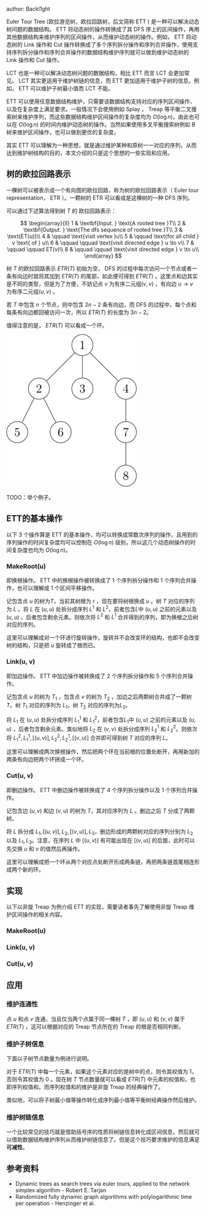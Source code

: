 author: Backl1ght

Euler Tour Tree (欧拉游览树，欧拉回路树，后文简称 ETT ) 是一种可以解决动态树问题的数据结构。 ETT 将动态树的操作转换成了其 DFS 序上的区间操作，再用其他数据结构来维护序列的区间操作，从而维护动态树的操作。例如， ETT 将动态树的 Link 操作和 Cut 操作转换成了多个序列拆分操作和序列合并操作，使用支持序列拆分操作和序列合并操作的数据结构维护序列就可以做到维护动态树的 Link 操作和 Cut 操作。

LCT 也是一种可以解决动态树问题的数据结构，相比 ETT 而言 LCT 会更加常见。 LCT 其实更适用于维护树链的信息，而 ETT 更加适用于维护子树的信息。例如， ETT 可以维护子树最小值而 LCT 不能。

ETT 可以使用任意数据结构维护，只需要该数据结构支持对应的序列区间操作，以及在复杂度上满足要求。一般情况下会使用例如 Splay ， Treap 等平衡二叉搜索树来维护序列，而这些数据结构维护区间操作的复杂度均为 $O(\log n)$，由此也可以在 $O(\log n)$ 的时间内维护动态树的操作。当然如果使用多叉平衡搜索树例如 B 树来维护区间操作，也可以做到更优的复杂度。

其实 ETT 可以理解为一种思想，就是通过维护某种和原树一一对应的序列，从而达到维护树结构的目的，本文介绍的只是这个思想的一些实现和应用。

## 树的欧拉回路表示

一棵树可以被表示成一个有向图的欧拉回路，称为树的欧拉回路表示（ Euler tour representation， ETR ）。一颗树的 ETR 可以看成是这棵树的一种 DFS 序列。

可以通过下述算法得到树 $T$ 的 欧拉回路表示：

$$
\begin{array}{ll}
1 & \textbf{Input. } \text{A rooted tree }T\\
2 & \textbf{Output. } \text{The dfs sequence of rooted tree }T\\
3 & \text{ET(u)}\\
4 & \qquad \text{visit vertex }u\\
5 & \qquad \text{for all child } v \text{ of } u\\
6 & \qquad \qquad \text{visit directed edge } u \to v\\
7 & \qquad \qquad ET(v)\\
8 & \qquad \qquad \text{visit directed edge } v \to u\\
\end{array}
$$

树 $T$ 的欧拉回路表示 $ETR(T)$ 初始为空， DFS 的过程中每次访问一个节点或者一条有向边时就将其加到 $ETR(T)$ 的尾部，如此便可得到 $ETR(T)$ 。这里点和边其实是不同的类型，但是为了方便，不妨记点 $v$ 为有序二元组$(v, v)$ ，有向边 $u \to v$ 为有序二元组$(u, v)$ 。

若 $T$ 中包含 $n$ 个节点，则中包含 $2n - 2$ 条有向边，而 DFS 的过程中，每个点和每条有向边都回被访问一次，所以 $ETR(T)$ 的长度为 $3n - 2$。

值得注意的是， $ETR(T)$ 可以看成一个环。

![](./images/ett1.svg)

TODO：举个例子。

## ETT的基本操作

以下 3 个操作算是 ETT 的基本操作，均可以转换成常数次序列的操作，且用到的序列操作的时间复杂度均可以控制在 $O(\log n)$ 级别，所以这几个动态树操作的时间复杂度也均为 $O(\log n)$。

### MakeRoot(u)

即换根操作。 ETT 中的换根操作被转换成了 1 个序列拆分操作和 1 个序列合并操作，也可以理解成 1 个区间平移操作。

记包含点 $u$ 的树为$T$，当前其树根为 $r$ ，现在要将树根换成 $u$ 。树 $T$ 对应的序列为 $L$ 。将 $L$ 在 $(u, u)$ 处拆分成序列 $L^1$ 和 $L^2$，前者包含$L$中 $(u, u)$ 之前的元素以及 $(u, u)$ ，后者包含剩余元素。则依次将 $L^2$ 和 $L^1$ 合并得到的序列，即为换根之后树对应的序列。

这里可以理解成对一个环进行旋转操作，旋转并不会改变环的结构，也即不会改变树的结构，只是把 $u$ 旋转成了根而已。

### Link(u, v)

即加边操作。 ETT 中加边操作被转换成了 2 个序列拆分操作和 5 个序列合并操作。

记包含点 $u$ 的树为 $T_1$ ，包含点 $v$ 的树为 $T_2$ ，加边之后两颗树合并成了一颗树 $T$。树 $T_1$ 对应的序列为 $L_1$，树 $T_2$ 对应的序列为$L_2$。

将 $L_1$ 在 $(u, u)$ 处拆分成序列 $L_1^1$ 和 $L_1^2$，前者包含$L_1$中 $(u, u)$ 之前的元素以及 $(u, u)$ ，后者包含剩余元素。类似地将 $L_2$ 在 $(v, v)$ 处拆分成序列 $L_2^1$ 和 $L_2^2$。则依次将 $L_1^2, L_1^1, [(u, v)], L_2^2, L_2^1,  [(v, u)]$ 合并即可得到树 $T$ 对应的序列 $L$。

这里可以理解成两次换根操作，然后把两个环在当前根的位置处断开，再用新加的两条有向边把两个环拼成一个环。

### Cut(u, v)

即删边操作。 ETT 中删边操作被转换成了 4 个序列拆分操作以及 1 个序列合并操作。

记包含边 $(u, v)$ 和边 $(v, u)$ 的树为 $T$，其对应序列为 $L$ 。删边之后 $T$ 分成了两颗树。

将 $L$ 拆分成 $L_1, [(u, v)], L_2, [(v, u)], L_3$，删边形成的两颗树对应的序列分别为 $L_2$ 以及 $L_1, L_3$。注意，在序列 $L$ 中 $[(u, v)]$ 有可能出现在 $[(v, u)]$ 的后面，此时可以先交换 $u$ 和 $v$ 的值然后再操作。

这里可以理解成把一个环从两个对应点处断开形成两条链，再把两条链首尾相连形成两个新的环。

## 实现

以下以非旋 Treap 为例介绍 ETT 的实现，需要读者事先了解使用非旋 Treap 维护区间操作的相关内容。

### MakeRoot(u)

### Link(u, v)

### Cut(u, v)

## 应用

### 维护连通性

点 $u$ 和点 $v$ 连通，当且仅当两个点属于同一棵树 $T$ ，即 $(u, u)$ 和 $(v, v)$ 属于 $ETR(T)$ ，这可以根据对应的 Treap 节点所在的 Treap 的根是否相同判断。

### 维护子树信息

下面以子树节点数量为例进行说明。

对于 $ETR(T)$ 中每一个元素，如果这个元素对应的是树中的点，则令其权值为 $1$，否则令其权值为 $0$ 。现在树 $T$ 节点数量就可以看成 $ETR(T)$ 中元素的权值和，也即序列权值和。而序列权值和的维护是非旋 Treap 的经典操作了。

类似地，可以将子树最小值等操作转化成序列最小值等平衡树经典操作然后维护。

### 维护树链信息

一个比较常见的技巧就是借助括号序的性质将树链信息转化成区间信息，然后就可以借助数据结构维护序列从而维护树链信息了。但是这个技巧要求维护的信息满足**可减性**。

## 参考资料

- Dynamic trees as search trees via euler tours, applied to the network simplex algorithm - Robert E. Tarjan
- Randomized fully dynamic graph algorithms with polylogarithmic time per operation - Henzinger et al.
